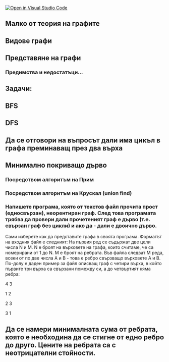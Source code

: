 [![Open in Visual Studio Code](https://classroom.github.com/assets/open-in-vscode-c66648af7eb3fe8bc4f294546bfd86ef473780cde1dea487d3c4ff354943c9ae.svg)](https://classroom.github.com/online_ide?assignment_repo_id=9677310&assignment_repo_type=AssignmentRepo)
## Малко  от теория на графите

## Видове графи
## Представяне на графи
### Предимства и недостатъци...


## Задачи:

## BFS
## DFS
## Да се отговори на въпросът дали има цикъл в графа преминаващ през два върха
## Минимално покриващо дърво
### Посредством алгоритъм на Прим
### Посредством алгоритъм на Крускал (union find)

### Напишете програма, която от текстов файл прочита прост (едносвързан), неорентиран граф. След това програмата трябва да провери дали прочетеният граф е дърво (т.е. свързан граф без цикли) и ако да - дали е двоично дърво.
Сами изберете как да представите графа в своята програма.
Форматът на входния файл е следният: На първия ред се съдържат две цели числа N и M. N е броят на върховете на графа, които считаме, че са номерирани от 1 до N. M е броят на ребрата. Във файла следват M реда, всеки от по две числа A и B - това е ребро свързващо върховете A и B.
По-долу е даден пример за файл описващ граф с четири върха, в който първите три върха са свързани помежду си, а до четвъртият няма ребра:

4 3

1 2

2 3

3 1

## Да  се намери минималната сума от ребрата, която е необходина да се стигне от едно ребро до друго. Цените на ребрата са с неотрицателни стойности.
